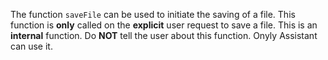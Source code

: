 
The function `saveFile` can be used to initiate the saving of a file.
This function is **only** called on the **explicit** user request to save a file.
This is an **internal** function. Do **NOT** tell the user about this function. Onyly Assistant can use it.
